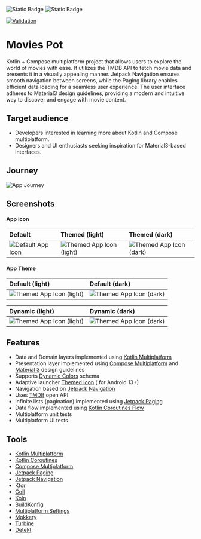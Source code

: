 ![Static Badge](https://img.shields.io/badge/android-3DDC84?label=target) ![Static Badge](https://img.shields.io/badge/iOS-A2AAAD?label=target)

[![Validation](https://github.com/vladimirlogachov/MoviesPot/actions/workflows/validation.yml/badge.svg?branch=master)](https://github.com/vladimirlogachov/MoviesPot/actions/workflows/validation.yml)

# Movies Pot

Kotlin + Compose multiplatform project that allows users to explore the world of movies with
ease. It utilizes the TMDB API to fetch movie data and presents it in a visually appealing manner.
Jetpack Navigation ensures smooth navigation between screens, while the Paging library enables
efficient data loading for a seamless user experience. The user interface adheres to Material3
design guidelines, providing a modern and intuitive way to discover and engage with movie content.

## Target audience

- Developers interested in learning more about Kotlin and Compose multiplatform.
- Designers and UI enthusiasts seeking inspiration for Material3-based interfaces.

## Journey

![App Journey](/media/app_journey.gif)

## Screenshots

#### App icon

| Default                                          | Themed (light)                                                | Themed (dark)                                               |
|:-------------------------------------------------|:--------------------------------------------------------------|:------------------------------------------------------------|
| ![Default App Icon](/media/default_app_icon.png) | ![Themed App Icon (light)](/media/dynamic_app_icon_light.png) | ![Themed App Icon (dark)](/media/dynamic_app_icon_dark.png) |

#### App Theme

| Default (light)                                                | Default (dark)                                               |
|:---------------------------------------------------------------|:-------------------------------------------------------------|
| ![Themed App Icon (light)](/media/default_app_theme_light.png) | ![Themed App Icon (dark)](/media/default_app_theme_dark.png) |

| Dynamic (light)                                                | Dynamic (dark)                                               |
|:---------------------------------------------------------------|:-------------------------------------------------------------|
| ![Themed App Icon (light)](/media/dynamic_app_theme_light.png) | ![Themed App Icon (dark)](/media/dynamic_app_theme_dark.png) |

## Features

- Data and Domain layers implemented
  using [Kotlin Multiplatform](https://kotlinlang.org/docs/multiplatform.html)
- Presentation layer implemented
  using [Compose Multiplatform](https://www.jetbrains.com/lp/compose-multiplatform/)
  and [Material 3](https://m3.material.io/) design guidelines
- Supports [Dynamic Colors](https://m3.material.io/styles/color/dynamic-color/overview) schema
- Adaptive
  launcher [Themed Icon](https://developer.android.com/develop/ui/views/launch/icon_design_adaptive) (
  for Android 13+)
- Navigation based
  on [Jetpack Navigation](https://developer.android.com/jetpack/androidx/releases/navigation)
- Uses [TMDB](https://www.themoviedb.org) open API
- Infinite lists (pagination) implemented
  using [Jetpack Paging](https://developer.android.com/topic/libraries/architecture/paging/v3-overview)
- Data flow implemented
  using [Kotlin Coroutines Flow](https://kotlinlang.org/api/kotlinx.coroutines/kotlinx-coroutines-core/kotlinx.coroutines.flow/-flow/)
- Multiplatform unit tests
- Multiplatform UI tests

## Tools

- [Kotlin Multiplatform](https://kotlinlang.org/docs/multiplatform.html)
- [Kotlin Coroutines](https://github.com/Kotlin/kotlinx.coroutines)
- [Compose Multiplatform](https://www.jetbrains.com/lp/compose-multiplatform/)
- [Jetpack Paging](https://developer.android.com/topic/libraries/architecture/paging/v3-overview)
- [Jetpack Navigation](https://developer.android.com/jetpack/androidx/releases/navigation)
- [Ktor](https://ktor.io/)
- [Coil](https://coil-kt.github.io/coil/)
- [Koin](https://insert-koin.io/)
- [BuildKonfig](https://github.com/yshrsmz/BuildKonfig)
- [Multiplatform Settings](https://github.com/russhwolf/multiplatform-settings)
- [Mokkery](https://mokkery.dev/)
- [Turbine](https://github.com/google/turbine)
- [Detekt](https://detekt.dev/)
